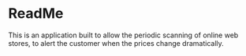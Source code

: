 # ReadMe

This is an application built to allow the periodic scanning of online web stores, to alert the customer when the prices change dramatically.

